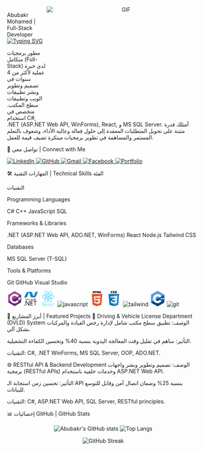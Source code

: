 <a target="_blank" align="center">
<img align="right" top="500" height="300" width="400" alt="GIF" src="https://media.giphy.com/media/SWoSkN6DxTszqIKEqv/giphy.gif">
</a>

Abubakr Mohamed | Full-Stack Developer
<a href="https://git.io/typing-svg"><img src="https://www.google.com/search?q=https://readme-typing-svg.herokuapp.com%3Ffont%3DFira%2BCode%26pause%3D1000%26color%3D0096CF%26width%3D435%26lines%3DHi%2B%25F0%259F%2591%258B%252C%2BI%27m%2BAbubakr%2BMohamed%3BFull-Stack%2BDeveloper%3BC%2523%2B%257C%2B.NET%2B%257C%2BReact%2B%257C%2BSQL%3BLet%27s%2Bbuild%2Bsomething%2Bamazing!%2B%25E2%259A%25A1" alt="Typing SVG" /></a>

مطور برمجيات متكامل (Full-Stack) لدي خبرة عملية لأكثر من 4 سنوات في تصميم وتطوير ونشر تطبيقات الويب وتطبيقات سطح المكتب. متخصص في استخدام C#, .NET (ASP.NET Web API, WinForms), React, و MS SQL Server. أمتلك قدرة مثبتة على تحويل المتطلبات المعقدة إلى حلول فعالة وعالية الأداء، وشغوف بالتعلم المستمر والمساهمة في تطوير برمجيات مبتكرة تضيف قيمة للعمل.

🤝 تواصل معي | Connect with Me
<p align="left">
<a href="https://www.google.com/search?q=https://linkedin.com/in/abubakr-mohamed-54314a304" target="_blank">
<img src="https://www.google.com/search?q=https://img.shields.io/badge/LinkedIn-0077B5%3Fstyle%3Dfor-the-badge%26logo%3Dlinkedin%26logoColor%3Dwhite" alt="LinkedIn"/>
</a>
<a href="https://github.com/Abubakrmoh01" target="_blank">
<img src="https://www.google.com/search?q=https://img.shields.io/badge/GitHub-181717%3Fstyle%3Dfor-the-badge%26logo%3Dgithub%26logoColor%3Dwhite" alt="GitHub"/>
</a>
<a href="mailto:abubakrmoh01@gmail.com">
<img src="https://img.shields.io/badge/Gmail-D14836?style=for-the-badge&logo=gmail&logoColor=white" alt="Gmail"/>
</a>
<a href="https://www.facebook.com/profile.php?id=100009418664775" target="_blank">
<img src="https://www.google.com/search?q=https://img.shields.io/badge/Facebook-1877F2%3Fstyle%3Dfor-the-badge%26logo%3Dfacebook%26logoColor%3Dwhite" alt="Facebook"/>
</a>
<a href="https://www.google.com/search?q=https://abubakrmoh01.github.io/Abubakar_Muhammad-Portfolio/" target="_blank">
<img src="https://www.google.com/search?q=https://img.shields.io/badge/Portfolio-252525%3Fstyle%3Dfor-the-badge%26logo%3Dfiles%26logoColor%3Dwhite" alt="Portfolio"/>
</a>
</p>

🛠️ المهارات التقنية | Technical Skills
الفئة

التقنيات

Programming Languages

C# C++ JavaScript SQL

Frameworks & Libraries

.NET (ASP.NET Web API, ADO.NET, WinForms) React Node.js Tailwind CSS

Databases

MS SQL Server (T-SQL)

Tools & Platforms

Git GitHub Visual Studio

<p align="left">
<img src="https://raw.githubusercontent.com/devicons/devicon/master/icons/csharp/csharp-original.svg" alt="csharp" width="40" height="40"/>
<img src="https://raw.githubusercontent.com/devicons/devicon/master/icons/dot-net/dot-net-original-wordmark.svg" alt="dotnet" width="40" height="40"/>
<img src="https://raw.githubusercontent.com/devicons/devicon/master/icons/react/react-original-wordmark.svg" alt="react" width="40" height="40"/>
<img src="https://www.google.com/search?q=https://raw.githubusercontent.com/devicons/devicon/master/icons/javascript/javascript-original.svg" alt="javascript" width="40" height="40"/>
<img src="https://raw.githubusercontent.com/devicons/devicon/master/icons/html5/html5-original-wordmark.svg" alt="html5" width="40" height="40"/>
<img src="https://raw.githubusercontent.com/devicons/devicon/master/icons/css3/css3-original-wordmark.svg" alt="css3" width="40" height="40"/>
<img src="https://www.google.com/search?q=https://cdn.jsdelivr.net/gh/devicons/devicon%40latest/icons/tailwindcss/tailwindcss-original.svg" alt="tailwind" width="40" height="40"/>
<img src="https://raw.githubusercontent.com/devicons/devicon/master/icons/cplusplus/cplusplus-original.svg" alt="cplusplus" width="40" height="40"/>
<img src="https://www.vectorlogo.zone/logos/git-scm/git-scm-icon.svg" alt="git" width="40" height="40"/>
</p>

🚀 أبرز المشاريع | Featured Projects
🚗 Driving & Vehicle License Department (DVLD) System
الوصف: تطبيق سطح مكتب شامل لإدارة رخص القيادة والمركبات بشكل آلي.

التأثير: ساهم في تقليل وقت المعالجة اليدوية بنسبة 40% وتحسين الكفاءة التشغيلية.

التقنيات: C#, .NET WinForms, MS SQL Server, OOP, ADO.NET.

⚙️ RESTful API & Backend Development
الوصف: تصميم وتطوير ونشر واجهات برمجية (RESTful APIs) وخدمات خلفية باستخدام ASP.NET Web API.

التأثير: تحسين زمن استجابة الـ API بنسبة 25% وضمان اتصال آمن وقابل للتوسع للبيانات.

التقنيات: C#, ASP.NET Web API, SQL Server, RESTful principles.

📊 إحصائيات GitHub | GitHub Stats
<p align="center">
<img align="center" src="https://www.google.com/search?q=https://github-readme-stats.vercel.app/api%3Fusername%3Dabubakrmoh01%26show_icons%3Dtrue%26theme%3Ddark%26locale%3Den%26bg_color%3D161b22%26title_color%3D0096CF%26text_color%3Dc9d1d9" alt="Abubakr's GitHub stats"/>
<img align="center" src="https://www.google.com/search?q=https://github-readme-stats.vercel.app/api/top-langs%3Fusername%3Dabubakrmoh01%26show_icons%3Dtrue%26theme%3Ddark%26locale%3Den%26layout%3Dcompact%26bg_color%3D161b22%26title_color%3D0096CF%26text_color%3Dc9d1d9" alt="Top Langs"/>
</p>
<p align="center">
<img align="center" src="https://www.google.com/search?q=https://github-readme-streak-stats.herokuapp.com%3Fuser%3Dabubakrmoh01%26theme%3Ddark%26background%3D161b22%26currStreakLabel%3D0096CF" alt="GitHub Streak" />
</p>
